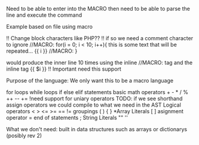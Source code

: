 Need to be able to enter into the MACRO
then need to be able to parse the line and execute the command


Example based on file using macro 

!! Change block characters like PHP??
!! if so we need a comment character to ignore
//MACRO: for(i = 0; i < 10; i++){
	this is some text that will be repeated... {{ i }}
//MACRO: }

would produce the inner line 10 times using the inline //MACRO: tag
and the inline tag {{ $i }}
!! Important need this support

Purpose of the language:
We only want this to be a macro language

for loops
while loops
if else elif statements
basic math operators + - * / % ++ -- += 
	!need support for uniary operators
	TODO: if we see shorthand assign operators we could 
		compile to what we need in the AST
Logical operators < > <= >= == != 
groupings ( ) { } 
*Array Literals [ ]
asignment operator = 
end of statements ;
String Literals "" ''

What we don't need:
built in data structures such as arrays or dictionarys (posibly rev 2)

